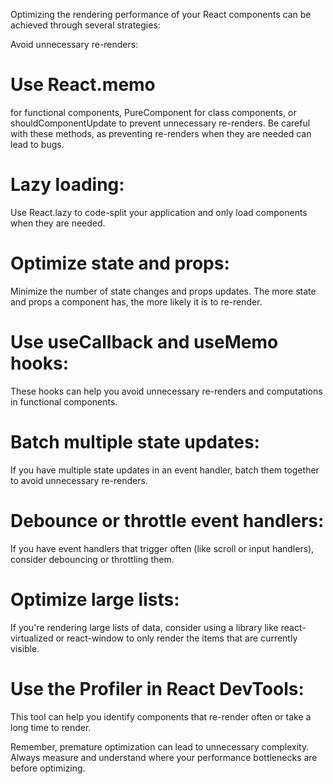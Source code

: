 Optimizing the rendering performance of your React components can be achieved through several strategies:

Avoid unnecessary re-renders: 
# Use React.memo 
for functional components, PureComponent for class components, or shouldComponentUpdate to prevent unnecessary re-renders. Be careful with these methods, as preventing re-renders when they are needed can lead to bugs.

# Lazy loading: 
Use React.lazy to code-split your application and only load components when they are needed.

# Optimize state and props: 
Minimize the number of state changes and props updates. The more state and props a component has, the more likely it is to re-render.

# Use useCallback and useMemo hooks: 
These hooks can help you avoid unnecessary re-renders and computations in functional components.

# Batch multiple state updates: 
If you have multiple state updates in an event handler, batch them together to avoid unnecessary re-renders.

# Debounce or throttle event handlers: 
If you have event handlers that trigger often (like scroll or input handlers), consider debouncing or throttling them.

# Optimize large lists: 
If you're rendering large lists of data, consider using a library like react-virtualized or react-window to only render the items that are currently visible.

# Use the Profiler in React DevTools: 
This tool can help you identify components that re-render often or take a long time to render.

Remember, premature optimization can lead to unnecessary complexity. Always measure and understand where your performance bottlenecks are before optimizing.